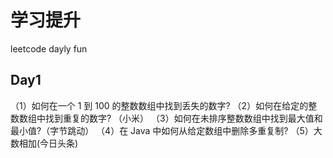 # 学习提升
leetcode dayly fun

## Day1
（1）如何在一个 1 到 100 的整数数组中找到丢失的数字?
（2）如何在给定的整数数组中找到重复的数字? （小米）
（3）如何在未排序整数数组中找到最大值和最小值?（字节跳动）
（4）在 Java 中如何从给定数组中删除多重复制?
（5）大数相加(今日头条)
